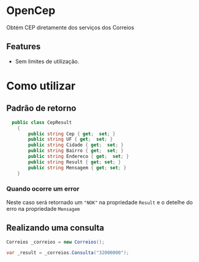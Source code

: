 # OpenCep

Obtém CEP diretamente dos serviços dos Correios


## Features

* Sem limites de utilização.


# Como utilizar

## Padrão de retorno

``` C#
  public class CepResult
    {
        public string Cep { get;  set; }
        public string UF { get;  set; }
        public string Cidade { get;  set; }
        public string Bairro { get;  set; }
        public string Endereco { get;  set; }
        public string Result { get; set; }
        public string Mensagem { get; set; }
    }

```

### Quando ocorre um error

Neste caso será retornado um `"NOK"` na propriedade `Result` e o detelhe do erro na propriedade `Mensagem`

## Realizando uma consulta

``` C#
Correios _correios = new Correios();

var _result = _correios.Consulta("32000000");

```
